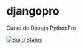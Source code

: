 # djangopro
Curso de Django PythonPro

[![Build Status](https://travis-ci.org/marcellatorraca/djangopro.svg?branch=main)](https://travis-ci.org/marcellatorraca/djangopro)
